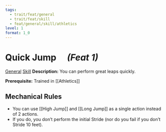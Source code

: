 ```yaml
---
tags:
  - trait/feat/general
  - trait/feat/skill
  - feat/general/skill/athletics
level: 1
format: 1_0
---
```

# Quick Jump &emsp;*(Feat 1)*

[General](General.md "Feat Trait") [Skill](Skill.md "Feat Trait") 
**Description:** You can perform great leaps quickly.

**Prerequisite:** Trained in [[Athletics]]

## Mechanical Rules

- You can use [[High Jump]] and [[Long Jump]] as a single action instead of 2 actions.
- If you do, you don’t perform the initial Stride (nor do you fail if you don’t Stride 10 feet).